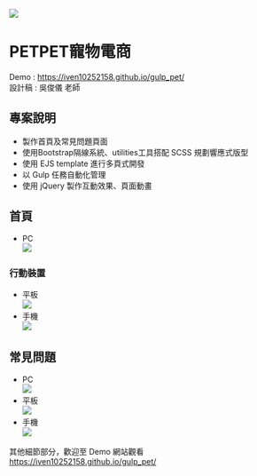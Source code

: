 ![](https://i.imgur.com/GtAFEZj.png)
# PETPET寵物電商
Demo : https://iven10252158.github.io/gulp_pet/ <br>
設計稿 : 吳俊儀 老師

## 專案說明
- 製作首頁及常見問題頁面
- 使用Bootstrap隔線系統、utilities工具搭配 SCSS 規劃響應式版型 
- 使用 EJS template 進行多頁式開發 
- 以 Gulp 任務自動化管理 
- 使用 jQuery 製作互動效果、頁面動畫

## 首頁
- PC <br>
![](https://i.imgur.com/vwhgx92.gif)
### 行動裝置
- 平板 <br>
![](https://i.imgur.com/dMWeMZX.gif)
- 手機 <br>
![](https://i.imgur.com/0dPcX05.gif)

## 常見問題
- PC <br>
![](https://i.imgur.com/v0yJH73.gif)
- 平板 <br>
![](https://i.imgur.com/ptcBwMy.gif)
- 手機 <br>
![](https://i.imgur.com/jvR5YYc.gif)

其他細節部分，歡迎至 Demo 網站觀看 https://iven10252158.github.io/gulp_pet/
